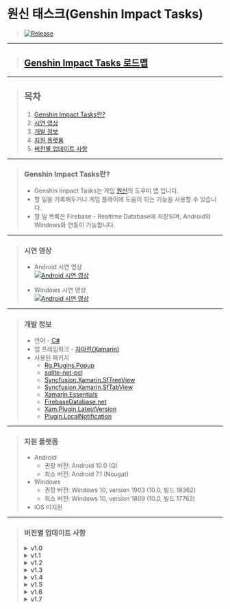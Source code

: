 # **원신 태스크(Genshin Impact Tasks)**

> [![Release](https://img.shields.io/badge/Release-v1.7-2F9D27?style=for-the-badge&logo=GitLab&logoColor=white)](https://gitlab.com/BanB3515/Genshin-Impact-Tasks/-/releases)

---

> ## **[Genshin Impact Tasks 로드맵](https://www.notion.so/banb/Genshin-Impact-Tasks-c16b2cfbf78941db8804e0cf4c01edd6)**

---

> ## **목차**
>
> 1. [Genshin Impact Tasks란?](#Genshin-Impact-Tasks란)
> 2. [시연 영상](#시연-영상)
> 3. [개발 정보](#개발-정보)
> 4. [지원 플랫폼](#지원-플랫폼)
> 5. [버전별 업데이트 사항](#버전별-업데이트-사항)

---

> ### **Genshin Impact Tasks란?**
>
> -   Genshin Impact Tasks는 게임 [원신](https://genshin.mihoyo.com/ko)의 도우미 앱 입니다.
> -   할 일을 기록해두거나 게임 플레이에 도움이 되는 기능을 사용할 수 있습니다.
> -   할 일 목록은 Firebase - Realtime Database에 저장되며, Android와 Windows와 연동이 가능합니다.

---

> ### **시연 영상**
>
> -   Android 시연 영상  
>     [![Android 시연 영상](https://img.youtube.com/vi/2rMCJMG5Ohc/0.jpg)](https://youtu.be/jA1e0Q4-Ifs)
>
> -   Windows 시연 영상  
>     [![Android 시연 영상](https://img.youtube.com/vi/9BO8qXJdLRQ/0.jpg)](https://youtu.be/9BO8qXJdLRQ)

---

> ### **개발 정보**
>
> -   언어 - [C#](https://docs.microsoft.com/ko-kr/dotnet/csharp/)
> -   앱 프레임워크 - [자마린(Xamarin)](https://docs.microsoft.com/ko-kr/xamarin/get-started/what-is-xamarin)
> -   사용된 패키지
>     -   [Rg.Plugins.Popup](https://github.com/rotorgames/Rg.Plugins.Popup)
>     -   [sqlite-net-pcl](https://github.com/praeclarum/sqlite-net)
>     -   [Syncfusion.Xamarin.SfTreeView](https://help.syncfusion.com/xamarin/treeview/overview)
>     -   [Syncfusion.Xamarin.SfTabView](https://help.syncfusion.com/xamarin/tabbed-view/overview)
>     -   [Xamarin.Essentials](https://github.com/xamarin/Essentials)
>     -   [FirebaseDatabase.net](https://github.com/step-up-labs/firebase-database-dotnet)
>     -   [Xam.Plugin.LatestVersion](https://github.com/step-up-labs/firebase-database-dotnet)
>     -   [Plugin.LocalNotification](https://github.com/step-up-labs/firebase-database-dotnet)

---

> ### **지원 플랫폼**
>
> -   Android
>     -   권장 버전: Android 10.0 (Q)
>     -   최소 버전: Android 7.1 (Nougat)
> -   Windows
>     -   권장 버전: Windows 10, version 1903 (10.0, 빌드 18362)
>     -   최소 버전: Windows 10, version 1809 (10.0, 빌드 17763)
> -   iOS 미지원

---

> ### **버전별 업데이트 사항**
>
> <details>
>  <summary><b>v1.0</b></summary>
>  <hr>
>  <blockquote>1. 앱 출시</blockquote>
>  <hr>
> </details>
> <details>
>  <summary><b>v1.1</b></summary>
>  <hr>
>  <blockquote>1. 동기화 진행 중 다른 기능 비활성화</blockquote>
>  <hr>
> </details>
> <details>
>  <summary><b>v1.2</b></summary>
>  <hr>
>  <blockquote>1. 아이콘 추가</blockquote>
>  <blockquote> &nbsp;&nbsp;&nbsp;- 캐릭터, NPC, 보스, 몬스터, 성유물, 광물, 채집물, 음식, 돌파 재료, 특성 레벨업 재료, 재료</blockquote>
>  <blockquote>2. 아이콘 삭제</blockquote>
>  <blockquote> &nbsp;&nbsp;&nbsp;- 1, 2성 무기 레벨업 재료, 2, 3성 캐릭터 레벨업 재료</blockquote>
>  <hr>
> </details>
> <details>
>  <summary><b>v1.3</b></summary>
>  <hr>
>  <blockquote>1. 파밍 탭 추가</blockquote>
>  <blockquote> &nbsp;&nbsp;&nbsp;- 광물, 채집물의 리젠 완료 시간을 알려주며 리젠 완료 시간이 되었을 때 알림이 울립니다.</blockquote>
>  <blockquote>2. 타이머 탭 제거</blockquote>
>  <blockquote>3. 로딩 화면 추가</blockquote>
>  <blockquote>4. UWP 자동 시작 서비스 추가</blockquote>
>  <blockquote>5. 패키지 업데이트</blockquote>
>  <blockquote> &nbsp;&nbsp;&nbsp;- FirebaseDatabase.net, Xamarin.Forms, Xamarin.Essentials</blockquote>
>  <hr>
>   <details>
>    <summary><b>v1.3.1</b></summary>
>    <hr>
>    <blockquote>1. 인터넷에 연결되어 있을 때 주간 할 일 초기화가 안되는 점 수정</blockquote>
>    <blockquote>2. (UWP) 앱 시작 시 무한로딩 현상 수정</blockquote>
>   </details>
>  <hr>
> </details>
> <details>
>  <summary><b>v1.4</b></summary>
>  <hr>
>  <blockquote>1. 아이콘 추가 - NPC 클로리스</blockquote>
>  <blockquote>2. 앱 시작 시 업데이트 확인 추가</blockquote>
>  <blockquote>3. 자동 동기화, 수동 동기화가 겹칠 때 발생하는 버그 수정</blockquote>
>  <blockquote>4. 앱 시작 시 업데이트 확인 추가</blockquote>
>  <blockquote>5. 안드로이드 변경 사항</blockquote>
>  <blockquote> &nbsp;&nbsp;&nbsp;a. 요일별로 상태바 색상 변경</blockquote>
>  <blockquote> &nbsp;&nbsp;&nbsp;b. 알림 버그 수정</blockquote>
>  <hr>
> </details>
> <details>
>  <summary><b>v1.5</b></summary>
>  <hr>
>  <blockquote>1. 이미 초기화된 할 일이 다른 기기에서 다시 한번 초기화되는 버그 수정</blockquote>
>  <blockquote>2. 탭 목록 애니메이션 변경</blockquote>
>  <blockquote>3. 안드로이드 변경 사항</blockquote>
>  <blockquote> &nbsp;&nbsp;&nbsp;a. 할 일 위젯 추가 (Beta)</blockquote>
>  <hr>
> </details>
> <details>
>  <summary><b>v1.6</b></summary>
>  <hr>
>  <blockquote>1. 안드로이드 변경 사항</blockquote>
>  <blockquote> &nbsp;&nbsp;&nbsp;a. 할 일 위젯 업데이트</blockquote>
>  <hr>
> </details>
> <details>
>  <summary><b>v1.7</b></summary>
>  <hr>
>  <blockquote>1. 추가 버튼이 비활성화 되는 버그 수정</blockquote>
>  <blockquote>2. 안드로이드 변경 사항</blockquote>
>  <blockquote> &nbsp;&nbsp;&nbsp;a. 동기화 미설정 상태에서 위젯 할 일 탭 시 보이는 로딩 화면 제거</blockquote>
>  <hr>
> </details>
